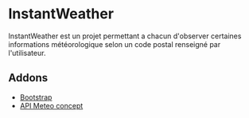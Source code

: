 # InstantWeather

InstantWeather est un projet permettant a chacun d'observer certaines informations météorologique selon un code postal renseigné par l'utilisateur.

## Addons

* [Bootstrap](Bootstrap.com)
* [API Meteo concept](https://www.meteomatics.com)
